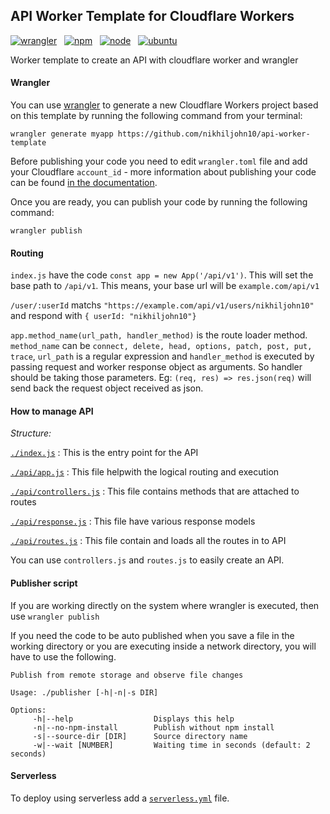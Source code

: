 ## API Worker Template for Cloudflare Workers

[![wrangler](https://img.shields.io/badge/wrangler-1.8.4-success)](https://github.com/cloudflare/wrangler) &nbsp;
[![npm](https://img.shields.io/badge/npm-6.14.5-success)](https://github.com/npm/cli/releases/tag/v6.14.5) &nbsp;
[![node](https://img.shields.io/badge/node-v14.2.0-success)](https://nodejs.org/dist/latest-v14.x/docs/api/) &nbsp;
[![ubuntu](https://img.shields.io/badge/ubuntu-18.04.4-success)](https://releases.ubuntu.com/18.04.4/)

Worker template to create an API with cloudflare worker and wrangler

#### Wrangler

You can use [wrangler](https://github.com/cloudflare/wrangler) to generate a new Cloudflare Workers project based on this template by running the following command from your terminal:

```
wrangler generate myapp https://github.com/nikhiljohn10/api-worker-template
```

Before publishing your code you need to edit `wrangler.toml` file and add your Cloudflare `account_id` - more information about publishing your code can be found [in the documentation](https://workers.cloudflare.com/docs/quickstart/configuring-and-publishing/).

Once you are ready, you can publish your code by running the following command:

```
wrangler publish
```

#### Routing

`index.js` have the code `const app = new App('/api/v1')`. This will set the base path to `/api/v1`. This means, your base url will be `example.com/api/v1`

`/user/:userId` matchs `"https://example.com/api/v1/users/nikhiljohn10"` and respond with `{ userId: "nikhiljohn10"}`

`app.method_name(url_path, handler_method)` is the route loader method. `method_name` can be `connect, delete, head, options, patch, post, put, trace`, `url_path` is a regular expression and `handler_method` is executed by passing request and worker response object as arguments. So handler should be taking those parameters. Eg: `(req, res) => res.json(req)` will send back the request object received as json.


#### How to manage API

*Structure:*

[`./index.js`](https://github.com/nikhiljohn10/api-worker-template/blob/master/index.js) : This is the entry point for the API

[`./api/app.js`](https://github.com/nikhiljohn10/api-worker-template/blob/master/api/app.js) : This file helpwith the logical routing and execution

[`./api/controllers.js`](https://github.com/nikhiljohn10/api-worker-template/blob/master/api/controllers.js) : This file contains methods that are attached to routes

[`./api/response.js`](https://github.com/nikhiljohn10/api-worker-template/blob/master/api/response.js) : This file have various response models

[`./api/routes.js`](https://github.com/nikhiljohn10/api-worker-template/blob/master/api/routes.js) : This file contain and loads all the routes in to API

You can use `controllers.js` and `routes.js` to easily create an API.

#### Publisher script

If you are working directly on the system where wrangler is executed, then use `wrangler publish`

If you need the code to be auto published when you save a file in the working directory or you are executing inside a network directory, you will have to use the following.

```
Publish from remote storage and observe file changes

Usage: ./publisher [-h|-n|-s DIR]

Options:
	 -h|--help                  Displays this help
	 -n|--no-npm-install        Publish without npm install
	 -s|--source-dir [DIR]      Source directory name
	 -w|--wait [NUMBER]      	Waiting time in seconds (default: 2 seconds)
```

#### Serverless

To deploy using serverless add a [`serverless.yml`](https://serverless.com/framework/docs/providers/cloudflare/) file.

